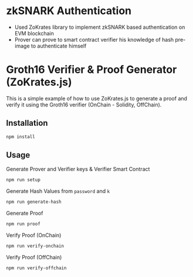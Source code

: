 # zkSNARK Authentication

- Used ZoKrates library to implement zkSNARK based authentication on EVM blockchain
- Prover can prove to smart contract verifier his knowledge of hash pre-image to authenticate himself

# Groth16 Verifier & Proof Generator (ZoKrates.js)

This is a simple example of how to use ZoKrates.js to generate a proof and verify it using the Groth16 verifier (OnChain - Solidity, OffChain).

## Installation

```bash
npm install
```

## Usage

Generate Prover and Verifier keys & Verifier Smart Contract

```bash
npm run setup
```

Generate Hash Values from `password` and `k`

```bash
npm run generate-hash
```

Generate Proof

```bash
npm run proof
```

Verify Proof (OnChain)

```bash
npm run verify-onchain
```

Verify Proof (OffChain)

```bash
npm run verify-offchain
```
